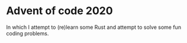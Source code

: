 # Advent of code 2020
In which I attempt to (re)learn some Rust and attempt to solve some fun coding problems.
